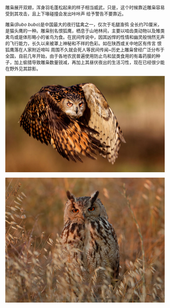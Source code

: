 雕枭展开双翅，浑身羽毛蓬松起来的样子相当威武，只是，这个时候靠近雕枭容易受到其攻击，且上下喙碰撞会发出咔咔声 给予警告不要靠近。

雕枭\(_Bubo bubo_\)是中国最大的夜行猛禽之一，仅次于毛腿渔鸮 全长约70厘米，是猫头鹰的一种。雕枭别名恨狐鹰，栖息于山地林间，主要以啮齿类动物以及雉类禽鸟或是体形略小的雀鸟为食。在民间传说中，因其凶悍的性情和幽灵般悄然无声的飞行能力，长久以来被罩上神秘和不祥的色彩。如在陕西或关中地区有传言 恨狐鹰落在人家附近啼叫 周围不久就会死人等民间传闻~历史上雕枭曾经广泛分布于全国，自前几年开始，由于各地农民普遍使用防止鸟和鼠类食用的有毒药膜的种子，加上偷猎导致雕枭数量锐减，再加上其昼伏夜出的生活习性，现在已经很少能在野外见其踪影。

![](/images/Bubo)

![](/images/Bubobubo)

